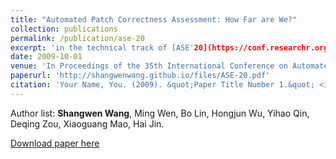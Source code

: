 ```yaml
---
title: "Automated Patch Correctness Assessment: How Far are We?"
collection: publications
permalink: /publication/ase-20
excerpt: 'in the technical track of [ASE'20](https://conf.researchr.org/home/ase-2020) (**CCF-A**)'
date: 2009-10-01
venue: 'In Proceedings of the 35th International Conference on Automated Software Engineering'
paperurl: 'http://shangwenwang.github.io/files/ASE-20.pdf'
citation: 'Your Name, You. (2009). &quot;Paper Title Number 1.&quot; <i>In Proceedings of the 35th International Conference on Automated Software Engineering</i>. 1(1).'
---
```

Author list: **Shangwen Wang**, Ming Wen, Bo Lin, Hongjun Wu, Yihao Qin, Deqing Zou, Xiaoguang Mao, Hai Jin.

[Download paper here](http://shangwenwang.github.io/files/ASE-20.pdf)
